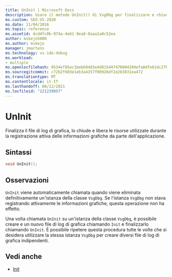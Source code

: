 ```yaml
---
title: UnInit | Microsoft Docs
description: Usare il metodo UnInit() di VsgDbg per finalizzare e chiudere il file di log grafico e liberare risorse di registrazione.
ms.custom: SEO-VS-2020
ms.date: 11/04/2016
ms.topic: reference
ms.assetid: 4cd4fc0b-974a-4e61-9ea8-0aaa1a0c52ea
author: mikejo5000
ms.author: mikejo
manager: jmartens
ms.technology: vs-ide-debug
ms.workload:
- multiple
ms.openlocfilehash: 0534ef85ec1bebb9483e4d815447476004394efa0dfe61dc27b2ba404209c562
ms.sourcegitcommit: c72b2f603e1eb3a4157f00926df2e263831ea472
ms.translationtype: MT
ms.contentlocale: it-IT
ms.lasthandoff: 08/12/2021
ms.locfileid: "121239857"
---
```

# <a name="uninit"></a>UnInit
Finalizza il file di log di grafica, lo chiude e libera le risorse utilizzate durante la registrazione attiva delle informazioni grafiche da parte dell'applicazione.

## <a name="syntax"></a>Sintassi

```C++
void UnInit();
```

## <a name="remarks"></a>Osservazioni
 `UnInit` viene automaticamente chiamata quando viene eliminata definitivamente un'istanza della classe `VsgDbg`. Se l'istanza `VsgDbg` non stava registrando attivamente le informazioni grafiche, questa operazione non ha effetto.

 Una volta chiamata `UnInit` su un'istanza della classe `VsgDbg`, è possibile creare e un nuovo file di log di grafica chiamando `Init` e finalizzarlo chiamando `UnInit`. È possibile ripetere questa procedura tutte le volte che si desidera utilizzare la stessa istanza `VsgDbg` per creare diversi file di log di grafica indipendenti.

## <a name="see-also"></a>Vedi anche
- [Init](init.md)